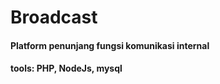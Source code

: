 <h1>Broadcast</h1>

<h4>Platform penunjang fungsi komunikasi internal</h6>

<h4>tools: PHP, NodeJs, mysql</h6>
